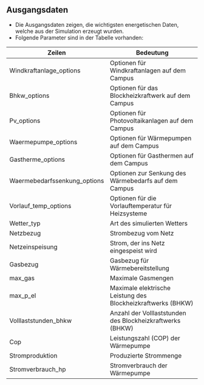 ## Ausgangsdaten

- Die Ausgangsdaten zeigen, die wichtigsten energetischen Daten, welche aus der Simulation erzeugt wurden.
- Folgende Parameter sind in der Tabelle vorhanden:

| Zeilen| Bedeutung                                                |
|---------------------------|----------------------------------------------------------------|
| Windkraftanlage_options   | Optionen für Windkraftanlagen auf dem Campus                  |
| Bhkw_options              | Optionen für das Blockheizkraftwerk auf dem Campus             |
| Pv_options                | Optionen für Photovoltaikanlagen auf dem Campus                |
| Waermepumpe_options        | Optionen für Wärmepumpen auf dem Campus                         |
| Gastherme_options         | Optionen für Gasthermen auf dem Campus                         |
| Waermebedarfssenkung_options | Optionen zur Senkung des Wärmebedarfs auf dem Campus          |
| Vorlauf_temp_options      | Optionen für die Vorlauftemperatur für Heizsysteme             |
| Wetter_typ                | Art des simulierten Wetters                                    |
| Netzbezug                 | Strombezug vom Netz                                           |
| Netzeinspeisung           | Strom, der ins Netz eingespeist wird                           |
| Gasbezug                 | Gasbezug für Wärmebereitstellung                               |
| max_gas                   | Maximale Gasmengen                                            |
| max_p_el                  | Maximale elektrische Leistung des Blockheizkraftwerks (BHKW)   |
| Volllaststunden_bhkw      | Anzahl der Volllaststunden des Blockheizkraftwerks (BHKW)      |
| Cop                       | Leistungszahl (COP) der Wärmepumpe                            |
| Stromproduktion           | Produzierte Strommenge                                        |
| Stromverbrauch_hp         | Stromverbrauch der Wärmepumpe                                 |
